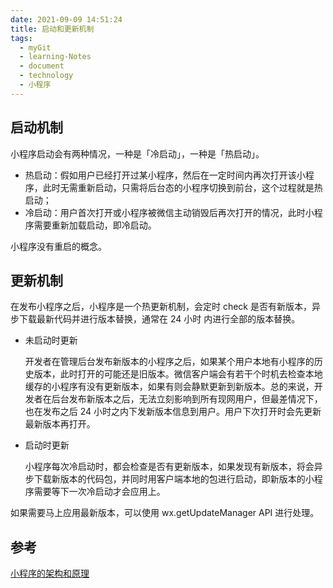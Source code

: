 ```yaml
---
date: 2021-09-09 14:51:24
title: 启动和更新机制
tags:
  - myGit
  - learning-Notes
  - document
  - technology
  - 小程序
---
```


## 启动机制

小程序启动会有两种情况，一种是「冷启动」，一种是「热启动」。

- 热启动：假如用户已经打开过某小程序，然后在一定时间内再次打开该小程序，此时无需重新启动，只需将后台态的小程序切换到前台，这个过程就是热启动；
- 冷启动：用户首次打开或小程序被微信主动销毁后再次打开的情况，此时小程序需要重新加载启动，即冷启动。

小程序没有重启的概念。

## 更新机制

在发布小程序之后，小程序是一个热更新机制，会定时 check 是否有新版本，异步下载最新代码并进行版本替换，通常在 24 小时 内进行全部的版本替换。

- 未启动时更新

  开发者在管理后台发布新版本的小程序之后，如果某个用户本地有小程序的历史版本，此时打开的可能还是旧版本。微信客户端会有若干个时机去检查本地缓存的小程序有没有更新版本，如果有则会静默更新到新版本。总的来说，开发者在后台发布新版本之后，无法立刻影响到所有现网用户，但最差情况下，也在发布之后 24 小时之内下发新版本信息到用户。用户下次打开时会先更新最新版本再打开。

- 启动时更新

  小程序每次冷启动时，都会检查是否有更新版本，如果发现有新版本，将会异步下载新版本的代码包，并同时用客户端本地的包进行启动，即新版本的小程序需要等下一次冷启动才会应用上。

如果需要马上应用最新版本，可以使用 wx.getUpdateManager API 进行处理。

## 参考

[小程序的架构和原理](https://blog.csdn.net/qq_35534823/article/details/98121588)
